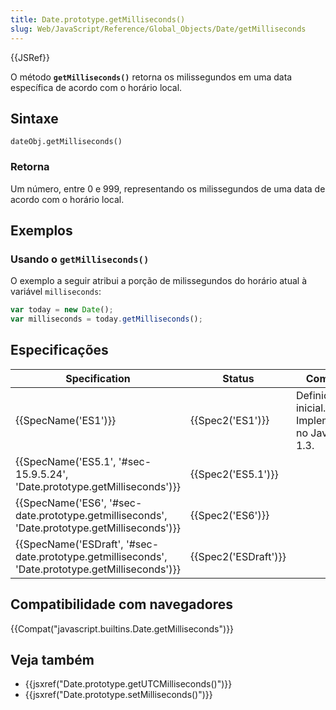 ```yaml
---
title: Date.prototype.getMilliseconds()
slug: Web/JavaScript/Reference/Global_Objects/Date/getMilliseconds
---
```


{{JSRef}}

O método **`getMilliseconds()`** retorna os milissegundos em uma data específica de acordo com o horário local.

## Sintaxe

```
dateObj.getMilliseconds()
```

### Retorna

Um número, entre 0 e 999, representando os milissegundos de uma data de acordo com o horário local.

## Exemplos

### Usando o `getMilliseconds()`

O exemplo a seguir atribui a porção de milissegundos do horário atual à variável `milliseconds`:

```js
var today = new Date();
var milliseconds = today.getMilliseconds();
```

## Especificações

| Specification                                                                                                                    | Status                       | Comment                                            |
| -------------------------------------------------------------------------------------------------------------------------------- | ---------------------------- | -------------------------------------------------- |
| {{SpecName('ES1')}}                                                                                                         | {{Spec2('ES1')}}         | Definição inicial. Implementado no JavaScript 1.3. |
| {{SpecName('ES5.1', '#sec-15.9.5.24', 'Date.prototype.getMilliseconds')}}                                 | {{Spec2('ES5.1')}}     |                                                    |
| {{SpecName('ES6', '#sec-date.prototype.getmilliseconds', 'Date.prototype.getMilliseconds')}}     | {{Spec2('ES6')}}         |                                                    |
| {{SpecName('ESDraft', '#sec-date.prototype.getmilliseconds', 'Date.prototype.getMilliseconds')}} | {{Spec2('ESDraft')}} |                                                    |

## Compatibilidade com navegadores

{{Compat("javascript.builtins.Date.getMilliseconds")}}

## Veja também

- {{jsxref("Date.prototype.getUTCMilliseconds()")}}
- {{jsxref("Date.prototype.setMilliseconds()")}}
